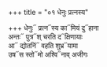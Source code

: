 +++
title = "०१ धेनुः प्रत्नस्य"

+++
धेनुः᳓ प्रत्न᳓स्य का᳓मियं दु᳓हाना  
अन्तः᳓ पुत्र᳓श् चरति द᳓क्षिणायाः  
आ᳓ द्योतनिं᳓ वहति शुभ्र᳓यामा  
उष᳓स स्तो᳓मो अश्वि᳓नाव् अजीगः